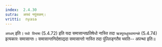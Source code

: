 ```yaml
---
index:  2.4.30
sutra:  अपथं नपुंसकम्।
vritti:  nyasa
---
```


`अपधम्` इति। `पथो विभाषा` (5.4.72) इति यदा समासान्तप्रतिषेधो नास्ति तदा `ऋक्पूरब्धूपथामानक्षे` (5.4.74) इत्यकारः समासान्तः। समासान्तनिर्दशाद्यदा समासान्तो नास्ति तदा पुंल्लिङ्गतैव भवति-- अपन्था इति॥
